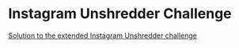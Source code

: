 # Instagram Unshredder Challenge

[Solution to the extended Instagram Unshredder challenge](http://instagram-engineering.tumblr.com/post/12651721845/instagram-engineering-challenge-the-unshredder)
